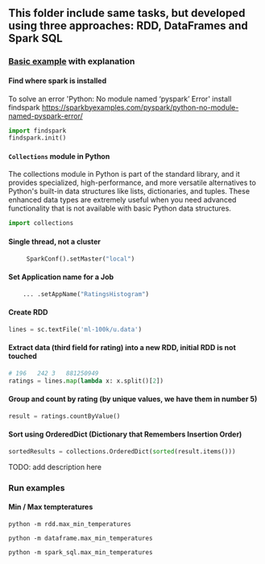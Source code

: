 ## This folder include same tasks, but developed using three approaches: RDD, DataFrames and Spark SQL

### [Basic example](./raiting_counter.py) with explanation

#### Find where spark is installed
To solve an error 'Python: No module named ‘pyspark’ Error' install findspark
https://sparkbyexamples.com/pyspark/python-no-module-named-pyspark-error/

```python
import findspark
findspark.init()
```

#### `Collections` module in Python

The collections module in Python is part of the standard library, and it provides specialized, high-performance, and more versatile alternatives to Python's built-in data structures like lists, dictionaries, and tuples. These enhanced data types are extremely useful when you need advanced functionality that is not available with basic Python data structures.
```python
import collections
```


#### Single thread, not a cluster
```python
     SparkConf().setMaster("local")
```

#### Set Application name for a Job
```python
    ... .setAppName("RatingsHistogram") 
```


#### Create RDD
```python
lines = sc.textFile('ml-100k/u.data')
```


#### Extract data (third field for rating) into a new RDD, initial RDD is not touched
```python
# 196	242	3	881250949
ratings = lines.map(lambda x: x.split()[2])
```

#### Group and count by rating (by unique values, we have them in number 5)
```python
result = ratings.countByValue()
```


#### Sort using OrderedDict (Dictionary that Remembers Insertion Order)
```python
sortedResults = collections.OrderedDict(sorted(result.items()))
```

TODO: add description here


### Run examples
#### Min / Max tempteratures
```
python -m rdd.max_min_temperatures

python -m dataframe.max_min_temperatures

python -m spark_sql.max_min_temperatures
```